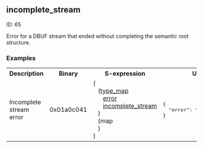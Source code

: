## incomplete_stream

ID: 65

Error for a DBUF stream that ended without completing the semantic root structure.

### Examples

<table><tr><th>Description</th><th>Binary</th><th>S-expression</th><th>Unpacked</th></tr><tr><td>Incomplete stream error</td><td>0x01a0c041</td><td>(<br>&nbsp;&nbsp;&nbsp;(<a href="./type_map.md">type_map</a> <br>&nbsp;&nbsp;&nbsp;&nbsp;&nbsp;&nbsp;<a href="./error.md">error</a> <br>&nbsp;&nbsp;&nbsp;&nbsp;&nbsp;&nbsp;<a href="./incomplete_stream.md">incomplete_stream</a><br>&nbsp;&nbsp;&nbsp;) <br>&nbsp;&nbsp;&nbsp;(map<br>&nbsp;&nbsp;&nbsp;)<br>)</td><td><pre>{
  "error": "incomplete_stream"
}</pre></td></table>